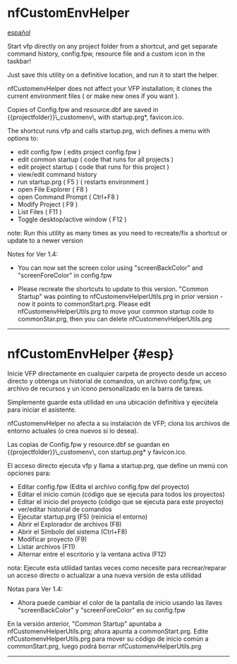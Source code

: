 # nfCustomEnvHelper 
[español](#esp)

Start vfp directly on any  project folder from a shortcut, and get separate command history, config.fpw, resource file and a custom icon in the taskbar! 

Just save this utility on a definitive location, and run it to start the helper.

nfCustomenvHelper does not affect your VFP installation; it clones the current environment files ( or make new ones if you want ).

Copies of Config.fpw and resource.dbf are saved in {{projectfolder}}\\_customenv\\,  with startup.prg*, favicon.ico.

The shortcut runs vfp and calls startup.prg, wich defines a menu with options to:

  - edit config.fpw ( edits project config.fpw )
  - edit common startup ( code that runs for all projects )
  - edit project startup ( code that runs for this project )
  - view/edit command history
  - run startup.prg ( F5 ) ( restarts environment )
  - open File Explorer ( F8 )
  - open Command Prompt ( Ctrl+F8 )
  - Modify Project ( F9 )
  - List Files ( F11 )
  - Toggle desktop/active window ( F12 )

note:
 Run this utility as many times as you need to recreate/fix a shortcut or update to a newer version
 
 Notes for Ver 1.4:
 - You can now set the screen color using "screenBackColor" and "screenForeColor" in config.fpw

 - Please recreate the shortcuts to update to this version.
   "Common Startup" was pointing to nfCustomenvHelperUtils.prg in prior version - now it points to commonStart.prg. Please edit nfCustomenvHelperUtils.prg to move your common startup code to commonStar.prg, then you can delete nfCustomenvHelperUtils.prg

------------------------------------------------------------------------------

# nfCustomEnvHelper {#esp}
Inicie VFP directamente en cualquier carpeta de proyecto desde un acceso directo y obtenga un historial de comandos, un archivo config.fpw, un archivo de recursos y un icono personalizado en la barra de tareas.

Simplemente guarde esta utilidad en una ubicación definitiva y ejecútela para iniciar el asistente.

nfCustomenvHelper no afecta a su instalación de VFP; clona los archivos de entorno actuales (o crea nuevos si lo desea).

Las copias de Config.fpw y resource.dbf se guardan en {{projectfolder}}\\_customenv\\, con startup.prg* y favicon.ico.

El acceso directo ejecuta vfp y llama a startup.prg, que define un menú con opciones para:

- Editar config.fpw (Edita el archivo config.fpw del proyecto)
- Editar el inicio común (código que se ejecuta para todos los proyectos)
- Editar el inicio del proyecto (código que se ejecuta para este proyecto)
- ver/editar historial de comandos
- Ejecutar startup.prg (F5) (reinicia el entorno)
- Abrir el Explorador de archivos (F8)
- Abrir el Símbolo del sistema (Ctrl+F8)
- Modificar proyecto (F9)
- Listar archivos (F11)
- Alternar entre el escritorio y la ventana activa (F12)

nota:
 Ejecute esta utilidad tantas veces como necesite para recrear/reparar un acceso directo o actualizar a una nueva versión de esta utilidad

Notas para Ver 1.4:
- Ahora puede cambiar el color de la pantalla de inicio usando las llaves "screenBackColor" y "screenForeColor" en su config.fpw

En la versión anterior, "Common Startup" apuntaba a nfCustomenvHelperUtils.prg; ahora apunta a commonStart.prg. Edite nfCustomenvHelperUtils.prg para mover su código de inicio común a commonStart.prg, luego podrá borrar nfCustomenvHelperUtils.prg
-------------------------------------------------- ----------------------------

 
  
   
   
 
 
